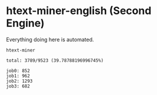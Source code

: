 # htext-miner-english (Second Engine)

Everything doing here is automated.

```
htext-miner

total: 3789/9523 (39.78788196996745%)

job0: 852
job1: 962
job2: 1293
job3: 682
```